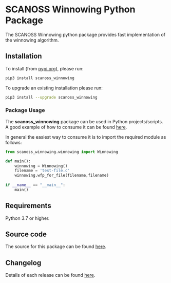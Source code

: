 # SCANOSS Winnowing Python Package
The SCANOSS Winnowing python package provides fast implementation of the winnowing algorithm.

## Installation
To install (from [pypi.org](https://pypi.org/project/scanoss_winnowing)), please run:
```bash
pip3 install scanoss_winnowing
```
To upgrade an existing installation please run:
```bash
pip3 install --upgrade scanoss_winnowing
```

### Package Usage
The **scanoss_winnowing** package can be used in Python projects/scripts. A good example of how to consume it can be found [here](https://github.com/scanoss/scanoss.py/blob/main/src/scanoss/scanner.py).

In general the easiest way to consume it is to import the required module as follows:
```python
from scanoss_winnowing.winnowing import Winnowing

def main():
    winnowing = Winnowing()
    filename = 'test-file.c'
    winnowing.wfp_for_file(filename,filename)
    
if __name__ == "__main__":
    main()
```

## Requirements
Python 3.7 or higher.

## Source code
The source for this package can be found [here](https://github.com/scanoss/scanoss-winnowing.py).

## Changelog
Details of each release can be found [here](https://github.com/scanoss/scanoss-winnowing/blob/main/CHANGELOG.md).
